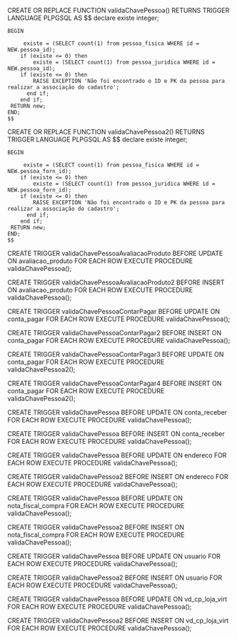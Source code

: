 CREATE OR REPLACE FUNCTION validaChavePessoa()
	RETURNS TRIGGER
	LANGUAGE PLPGSQL
	AS $$
	declare existe integer;

	BEGIN 

		 existe = (SELECT count(1) from pessoa_fisica WHERE id = NEW.pessoa_id);
		if (existe <= 0) then
			existe = (SELECT count(1) from pessoa_juridica WHERE id = NEW.pessoa_id);
		if (existe <= 0) then
			RAISE EXCEPTION 'Não foi encontrado o ID e PK da pessoa para realizar a associação do cadastro';
		  end if;
		end if;
	 RETURN new;
	END;
	$$

CREATE OR REPLACE FUNCTION validaChavePessoa2()
	RETURNS TRIGGER
	LANGUAGE PLPGSQL
	AS $$
	declare existe integer;

	BEGIN 

		 existe = (SELECT count(1) from pessoa_fisica WHERE id = NEW.pessoa_forn_id);
		if (existe <= 0) then
			existe = (SELECT count(1) from pessoa_juridica WHERE id = NEW.pessoa_forn_id);
		if (existe <= 0) then
			RAISE EXCEPTION 'Não foi encontrado o ID e PK da pessoa para realizar a associação do cadastro';
		  end if;
		end if;
	 RETURN new;
	END;
	$$

CREATE TRIGGER validaChavePessoaAvaliacaoProduto
	BEFORE UPDATE
	ON avaliacao_produto
	FOR EACH ROW
	EXECUTE PROCEDURE validaChavePessoa();

CREATE TRIGGER validaChavePessoaAvaliacaoProduto2
	BEFORE INSERT
	ON avaliacao_produto
	FOR EACH ROW
	EXECUTE PROCEDURE validaChavePessoa();

CREATE TRIGGER validaChavePessoaContarPagar
	BEFORE UPDATE
	ON conta_pagar
	FOR EACH ROW
	EXECUTE PROCEDURE validaChavePessoa();

CREATE TRIGGER validaChavePessoaContarPagar2
	BEFORE INSERT
	ON conta_pagar
	FOR EACH ROW
	EXECUTE PROCEDURE validaChavePessoa();

CREATE TRIGGER validaChavePessoaContarPagar3
	BEFORE UPDATE
	ON conta_pagar
	FOR EACH ROW
	EXECUTE PROCEDURE validaChavePessoa2();

CREATE TRIGGER validaChavePessoaContarPagar4
	BEFORE INSERT
	ON conta_pagar
	FOR EACH ROW
	EXECUTE PROCEDURE validaChavePessoa2();
	
CREATE TRIGGER validaChavePessoa
	BEFORE UPDATE
	ON conta_receber
	FOR EACH ROW
	EXECUTE PROCEDURE validaChavePessoa();

CREATE TRIGGER validaChavePessoa
	BEFORE INSERT
	ON conta_receber
	FOR EACH ROW
	EXECUTE PROCEDURE validaChavePessoa();
	
CREATE TRIGGER validaChavePessoa
	BEFORE UPDATE
	ON endereco
	FOR EACH ROW
	EXECUTE PROCEDURE validaChavePessoa();

CREATE TRIGGER validaChavePessoa2
	BEFORE INSERT
	ON endereco
	FOR EACH ROW
	EXECUTE PROCEDURE validaChavePessoa();
	
CREATE TRIGGER validaChavePessoa
	BEFORE UPDATE
	ON nota_fiscal_compra
	FOR EACH ROW
	EXECUTE PROCEDURE validaChavePessoa();

CREATE TRIGGER validaChavePessoa2
	BEFORE INSERT
	ON nota_fiscal_compra
	FOR EACH ROW
	EXECUTE PROCEDURE validaChavePessoa();
	
CREATE TRIGGER validaChavePessoa
	BEFORE UPDATE
	ON usuario
	FOR EACH ROW
	EXECUTE PROCEDURE validaChavePessoa();

CREATE TRIGGER validaChavePessoa2
	BEFORE INSERT
	ON usuario
	FOR EACH ROW
	EXECUTE PROCEDURE validaChavePessoa();
	
	
CREATE TRIGGER validaChavePessoa
	BEFORE UPDATE
	ON vd_cp_loja_virt
	FOR EACH ROW
	EXECUTE PROCEDURE validaChavePessoa();

CREATE TRIGGER validaChavePessoa2
	BEFORE INSERT
	ON vd_cp_loja_virt
	FOR EACH ROW
	EXECUTE PROCEDURE validaChavePessoa();
